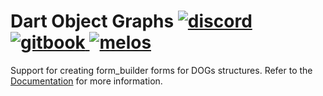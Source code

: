 <h1 align="left">
    Dart Object Graphs
    <a href="https://discord.gg/6HKuGSzYKJ">
        <img src="https://img.shields.io/discord/1060355106522017924?label=discord" alt="discord">
    </a>
    <a href="https://dogs.helight.dev/">
        <img src="https://img.shields.io/badge/docs-dogs.helight.dev-346ddb.svg" alt="gitbook">
    </a>
    <a href="https://github.com/invertase/melos">
        <img src="https://img.shields.io/badge/maintained%20with-melos-f700ff.svg" alt="melos">
    </a>
</h1>

Support for creating form_builder forms for DOGs structures.
Refer to the [Documentation](https://dogs.helight.dev/) for more information.